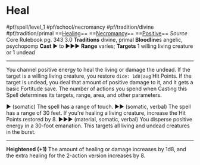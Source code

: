 # Heal
#pf/spell/level_1 #pf/school/necromancy #pf/tradition/divine #pf/tradition/primal
==[Healing](../../../Traits/Healing.md)== ==[Necromancy](../../../Traits/Necromancy.md)== ==[Positive](../../../Traits/Positive.md)==
*Source* Core Rulebook pg. 343 3.0
**Traditions** divine, primal
**Bloodline**s angelic, psychopomp
**Cast** ► to  ►►►
**Range** varies; **Targets** 1 willing living creature or 1 undead

---
You channel positive energy to heal the living or damage the undead. If the target is a willing living creature, you restore `dice: 1d8|avg` Hit Points. If the target is undead, you deal that amount of positive damage to it, and it gets a basic Fortitude save. The number of actions you spend when Casting this Spell determines its targets, range, area, and other parameters.

 ► (somatic) The spell has a range of touch.
 ►► (somatic, verbal) The spell has a range of 30 feet. If you're healing a living creature, increase the Hit Points restored by 8.
 ►►► (material, somatic, verbal) You disperse positive energy in a 30-foot emanation. This targets all living and undead creatures in the burst.

---
**Heightened (+1)** The amount of healing or damage increases by 1d8, and the extra healing for the 2-action version increases by 8.